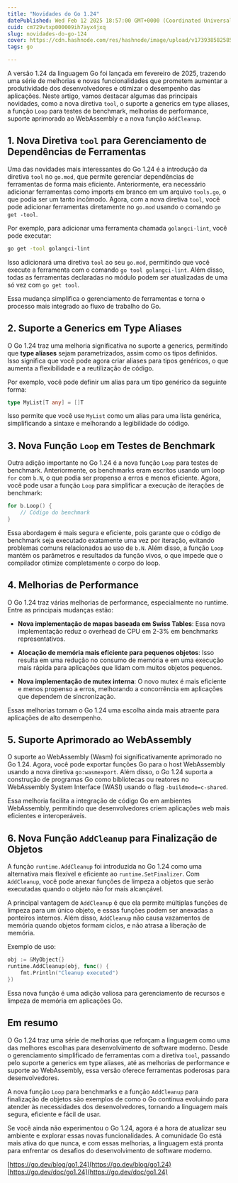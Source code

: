 ```yaml
---
title: "Novidades do Go 1.24"
datePublished: Wed Feb 12 2025 18:57:00 GMT+0000 (Coordinated Universal Time)
cuid: cm729vtxp000009ih7ayx4jxq
slug: novidades-do-go-124
cover: https://cdn.hashnode.com/res/hashnode/image/upload/v1739385825858/165da7a9-9c83-4a4c-8d2a-dfd97ca42f22.jpeg
tags: go

---
```


A versão 1.24 da linguagem Go foi lançada em fevereiro de 2025, trazendo uma série de melhorias e novas funcionalidades que prometem aumentar a produtividade dos desenvolvedores e otimizar o desempenho das aplicações. Neste artigo, vamos destacar algumas das principais novidades, como a nova diretiva `tool`, o suporte a generics em type aliases, a função `Loop` para testes de benchmark, melhorias de performance, suporte aprimorado ao WebAssembly e a nova função `AddCleanup`.

## 1\. Nova Diretiva `tool` para Gerenciamento de Dependências de Ferramentas

Uma das novidades mais interessantes do Go 1.24 é a introdução da diretiva `tool` no `go.mod`, que permite gerenciar dependências de ferramentas de forma mais eficiente. Anteriormente, era necessário adicionar ferramentas como imports em branco em um arquivo `tools.go`, o que podia ser um tanto incômodo. Agora, com a nova diretiva `tool`, você pode adicionar ferramentas diretamente no `go.mod` usando o comando `go get -tool`.

Por exemplo, para adicionar uma ferramenta chamada `golangci-lint`, você pode executar:

```bash
go get -tool golangci-lint
```

Isso adicionará uma diretiva `tool` ao seu `go.mod`, permitindo que você execute a ferramenta com o comando `go tool golangci-lint`. Além disso, todas as ferramentas declaradas no módulo podem ser atualizadas de uma só vez com `go get tool`.

Essa mudança simplifica o gerenciamento de ferramentas e torna o processo mais integrado ao fluxo de trabalho do Go.

## 2\. Suporte a Generics em Type Aliases

O Go 1.24 traz uma melhoria significativa no suporte a generics, permitindo que **type aliases** sejam parametrizados, assim como os tipos definidos. Isso significa que você pode agora criar aliases para tipos genéricos, o que aumenta a flexibilidade e a reutilização de código.

Por exemplo, você pode definir um alias para um tipo genérico da seguinte forma:

```go
type MyList[T any] = []T
```

Isso permite que você use `MyList` como um alias para uma lista genérica, simplificando a sintaxe e melhorando a legibilidade do código.

## 3\. Nova Função `Loop` em Testes de Benchmark

Outra adição importante no Go 1.24 é a nova função `Loop` para testes de benchmark. Anteriormente, os benchmarks eram escritos usando um loop `for` com `b.N`, o que podia ser propenso a erros e menos eficiente. Agora, você pode usar a função `Loop` para simplificar a execução de iterações de benchmark:

```go
for b.Loop() {
    // Código do benchmark
}
```

Essa abordagem é mais segura e eficiente, pois garante que o código de benchmark seja executado exatamente uma vez por iteração, evitando problemas comuns relacionados ao uso de `b.N`. Além disso, a função `Loop` mantém os parâmetros e resultados da função vivos, o que impede que o compilador otimize completamente o corpo do loop.

## 4\. Melhorias de Performance

O Go 1.24 traz várias melhorias de performance, especialmente no runtime. Entre as principais mudanças estão:

* **Nova implementação de mapas baseada em Swiss Tables**: Essa nova implementação reduz o overhead de CPU em 2-3% em benchmarks representativos.
    
* **Alocação de memória mais eficiente para pequenos objetos**: Isso resulta em uma redução no consumo de memória e em uma execução mais rápida para aplicações que lidam com muitos objetos pequenos.
    
* **Nova implementação de mutex interna**: O novo mutex é mais eficiente e menos propenso a erros, melhorando a concorrência em aplicações que dependem de sincronização.
    

Essas melhorias tornam o Go 1.24 uma escolha ainda mais atraente para aplicações de alto desempenho.

## 5\. Suporte Aprimorado ao WebAssembly

O suporte ao WebAssembly (Wasm) foi significativamente aprimorado no Go 1.24. Agora, você pode exportar funções Go para o host WebAssembly usando a nova diretiva `go:wasmexport`. Além disso, o Go 1.24 suporta a construção de programas Go como bibliotecas ou reatores no WebAssembly System Interface (WASI) usando o flag `-buildmode=c-shared`.

Essa melhoria facilita a integração de código Go em ambientes WebAssembly, permitindo que desenvolvedores criem aplicações web mais eficientes e interoperáveis.

## 6\. Nova Função `AddCleanup` para Finalização de Objetos

A função `runtime.AddCleanup` foi introduzida no Go 1.24 como uma alternativa mais flexível e eficiente ao `runtime.SetFinalizer`. Com `AddCleanup`, você pode anexar funções de limpeza a objetos que serão executadas quando o objeto não for mais alcançável.

A principal vantagem de `AddCleanup` é que ela permite múltiplas funções de limpeza para um único objeto, e essas funções podem ser anexadas a ponteiros internos. Além disso, `AddCleanup` não causa vazamentos de memória quando objetos formam ciclos, e não atrasa a liberação de memória.

Exemplo de uso:

```go
obj := &MyObject{}
runtime.AddCleanup(obj, func() {
    fmt.Println("Cleanup executed")
})
```

Essa nova função é uma adição valiosa para gerenciamento de recursos e limpeza de memória em aplicações Go.

## Em resumo

O Go 1.24 traz uma série de melhorias que reforçam a linguagem como uma das melhores escolhas para desenvolvimento de software moderno. Desde o gerenciamento simplificado de ferramentas com a diretiva `tool`, passando pelo suporte a generics em type aliases, até as melhorias de performance e suporte ao WebAssembly, essa versão oferece ferramentas poderosas para desenvolvedores.

A nova função `Loop` para benchmarks e a função `AddCleanup` para finalização de objetos são exemplos de como o Go continua evoluindo para atender às necessidades dos desenvolvedores, tornando a linguagem mais segura, eficiente e fácil de usar.

Se você ainda não experimentou o Go 1.24, agora é a hora de atualizar seu ambiente e explorar essas novas funcionalidades. A comunidade Go está mais ativa do que nunca, e com essas melhorias, a linguagem está pronta para enfrentar os desafios do desenvolvimento de software moderno.

[https://go.dev/blog/go1.24](https://go.dev/blog/go1.24)  
[https://go.dev/doc/go1.24](https://go.dev/doc/go1.24)